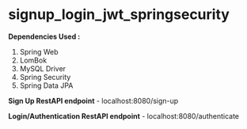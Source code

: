 # signup_login_jwt_springsecurity
**Dependencies Used :**
1. Spring Web
2. LomBok
3. MySQL Driver
4. Spring Security
5. Spring Data JPA

**Sign Up RestAPI endpoint** - localhost:8080/sign-up

**Login/Authentication RestAPI endpoint** - localhost:8080/authenticate


